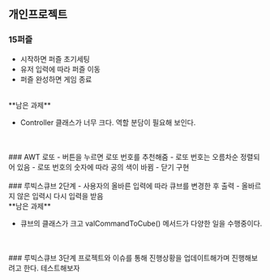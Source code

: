 ## 개인프로젝트

### 15퍼즐
- 시작하면 퍼즐 초기세팅
- 유저 입력에 따라 퍼즐 이동
- 퍼즐 완성하면 게임 종료
<br>
**남은 과제**

- Controller 클래스가 너무 크다. 역할 분담이 필요해 보인다.
<br>
<br>
### AWT 로또
- 버튼을 누르면 로또 번호를 추천해줌
- 로또 번호는 오름차순 정렬되어 있음
- 로또 번호의 숫자에 따라 공의 색이 바뀜
- 닫기 구현
<br>
<br>
### 루빅스큐브 2단계
- 사용자의 올바른 입력에 따라 큐브를 변경한 후 출력
- 올바르지 않은 입력시 다시 입력을 받음
<br>
**남은 과제**

- 큐브의 클래스가 크고 valCommandToCube() 메서드가 다양한 일을 수행중이다.
<br>
<br>
### 루빅스큐브 3단계
프로젝트와 이슈를 통해 진행상황을 업데이트해가며 진행해보려고 한다.
테스트해보자

